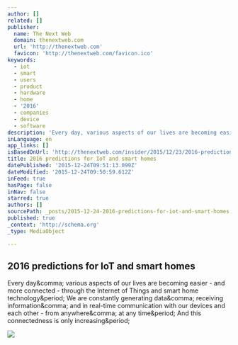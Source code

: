 ```yaml
---
author: []
related: []
publisher:
  name: The Next Web
  domain: thenextweb.com
  url: 'http://thenextweb.com'
  favicon: 'http://thenextweb.com/favicon.ico'
keywords:
  - iot
  - smart
  - users
  - product
  - hardware
  - home
  - '2016'
  - companies
  - device
  - software
description: 'Every day, various aspects of our lives are becoming easier - and more connected - through the Internet of Things and smart home technology. We are constantly generating data, receiving information, and in real-time communication with our devices and each other - from anywhere, at any time. And this connectedness is only increasing.'
inLanguage: en
app_links: []
isBasedOnUrl: 'http://thenextweb.com/insider/2015/12/23/2016-predictions-for-iot-and-smart-homes/?es_sh=964ed474c9d9dc380d08310642b2492c&es_ad=40718'
title: 2016 predictions for IoT and smart homes
datePublished: '2015-12-24T09:51:13.099Z'
dateModified: '2015-12-24T09:50:59.612Z'
inFeed: true
hasPage: false
inNav: false
starred: true
authors: []
sourcePath: _posts/2015-12-24-2016-predictions-for-iot-and-smart-homes.md
published: true
_context: 'http://schema.org'
_type: MediaObject

---
```

<article style=""><h1>2016 predictions for IoT and smart homes</h1><p>Every day&amp;comma; various aspects of our lives are becoming easier - and more connected - through the Internet of Things and smart home technology&amp;period; We are constantly generating data&amp;comma; receiving information&amp;comma; and in real-time communication with our devices and each other - from anywhere&amp;comma; at any time&amp;period; And this connectedness is only increasing&amp;period;</p><img src="http://cdn1.tnwcdn.com/wp-content/blogs.dir/1/files/2015/12/shutterstock_348414158.jpg" /></article>